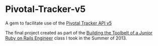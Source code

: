 Pivotal-Tracker-v5
==================

A gem to facilitate use of the [Pivotal Tracker API v5](https://www.pivotaltracker.com/help/api?version=v5)

The final project created as part of the
[Building the Toolbelt of a Junior Ruby on Rails Engineer](http://davincicoders.com/building-the-toolbelt-of-a-junior-ruby-on-rails-developer/)
class I took in the Summer of 2013.